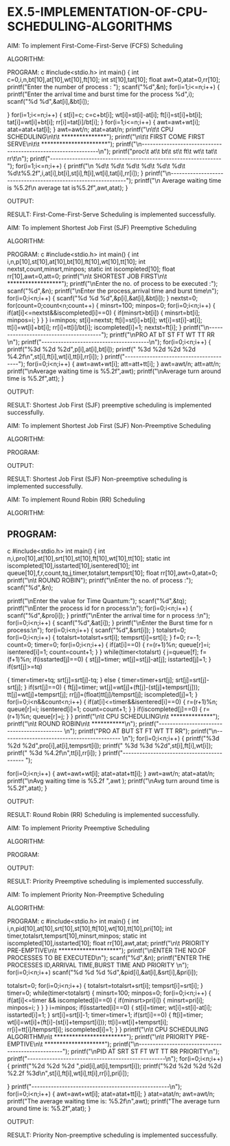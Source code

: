 # EX.5-IMPLEMENTATION-OF-CPU-SCHEDULING-ALGORITHMS

AIM: To implement First-Come-First-Serve (FCFS) Scheduling

ALGORITHM:


PROGRAM:
c
#include<stdio.h>
int main()
{
int c=0,i,n,bt[10],at[10],wt[10],ft[10];
int st[10],tat[10];
float awt=0,atat=0,rr[10];
printf("Enter the number of process : ");
scanf("%d",&n);
for(i=1;i<=n;i++)
{
printf("Enter the arrival time and burst time for the process %d",i);
scanf("%d %d",&at[i],&bt[i]);


}
for(i=1;i<=n;i++)
{
st[i]=c;
c=c+bt[i];
wt[i]=st[i]-at[i];
ft[i]=st[i]+bt[i];
tat[i]=wt[i]+bt[i];
rr[i]=tat[i]/bt[i];
}
for(i=1;i<=n;i++)
{
awt=awt+wt[i];
atat=atat+tat[i];
}
awt=awt/n;
atat=atat/n;
printf("\n\t\t CPU SCHEDULING\n\t\t ***************");
printf("\n\t\t FIRST COME FIRST SERVE\n\t\t **********************");
printf("\n--------------------------------------------------------------\n");
printf("proc\t at\t bt\t st\t ft\t wt\t tat\t rr\t\n");
printf("--------------------------------------------------------------");
for(i=1;i<=n;i++)
{
printf("\n %d\t %d\t %d\t %d\t %d\t %d\t %d\t%5.2f",i,at[i],bt[i],st[i],ft[i],wt[i],tat[i],rr[i]);
}
printf("\n--------------------------------------------------------------");
printf("\n Average waiting time is %5.2f\n average tat is%5.2f",awt,atat); }


OUTPUT:


RESULT: First-Come-First-Serve Scheduling is implemented successfully.


AIM: To implement Shortest Job First (SJF) Preemptive Scheduling

ALGORITHM:


PROGRAM:
c
#include<stdio.h>
int main()
{
int i,n,p[10],st[10],at[10],bt[10],ft[10],wt[10],tt[10];
int nextst,count,minsrt,minpos;
static int  iscompleted[10];
float rr[10],awt=0,att=0;
printf("\n\t SHORTEST JOB FIRST\n\t ******************");
printf("\nEnter the no. of process to be executed :");
scanf("%d",&n);
printf("\nEnter the process,arrival time and burst time\n");
for(i=0;i<n;i++)
{
scanf("%d %d %d",&p[i],&at[i],&bt[i]);
}
nextst=0;
for(count=0;count<n;count++)
{
minsrt=100;
minpos=0;
for(i=0;i<n;i++)
{
if(at[i]<=nextst&&iscompleted[i]==0)
{
if(minsrt>bt[i])
{
minsrt=bt[i];
minpos=i;
}
}
}
i=minpos;
st[i]=nextst;
ft[i]=st[i]+bt[i];
wt[i]=st[i]-at[i];
tt[i]=wt[i]+bt[i];
rr[i]=tt[i]/bt[i];
iscompleted[i]=1;
nextst=ft[i];
}
printf("\n---------------------------------------");
printf("\nPRO AT bT ST FT WT TT RR \n");
printf("---------------------------------------\n");
for(i=0;i<n;i++)
{
printf("%3d %2d %2d",p[i],at[i],bt[i]);
printf(" %3d %2d %2d %2d %4.2f\n",st[i],ft[i],wt[i],tt[i],rr[i]);
}
printf("---------------------------------------");
for(i=0;i<n;i++)
{
awt=awt+wt[i];
att=att+tt[i];
}
awt=awt/n;
att=att/n;
printf("\nAverage waiting time is %5.2f",awt);
printf("\nAverage turn around time is %5.2f",att);
}


OUTPUT:


RESULT: Shortest Job First (SJF) preemptive scheduling is implemented successfully.


AIM: To implement Shortest Job First (SJF) Non-Preemptive Scheduling

ALGORITHM:


PROGRAM:


OUTPUT:


RESULT: Shortest Job First (SJF) Non-preemptive scheduling is implemented successfully.

AIM: To implement Round Robin (RR) Scheduling

ALGORITHM:


## PROGRAM:
c
#include<stdio.h>
int main()
{
int n,i,pro[10],at[10],srt[10],st[10],ft[10],wt[10],tt[10];
static int iscompleted[10],isstarted[10],isentered[10];
int queue[10],f,r,count,tq,j,timer,totalsrt,tempsrt[10];
float rr[10],awt=0,atat=0;
printf("\n\t ROUND ROBIN");
printf("\nEnter the no. of process :");
scanf("%d",&n);

printf("\nEnter the value for Time Quantum:");
scanf("%d",&tq);
printf("\nEnter the process id for n process:\n");
for(i=0;i<n;i++)
{
scanf("%d",&pro[i]);
}
printf("\nEnter the arrival time for n process :\n");
for(i=0;i<n;i++)
{
scanf("%d",&at[i]);
}
printf("\nEnter the Burst time for n process:\n");
for(i=0;i<n;i++)
{
scanf("%d",&srt[i]);
}
totalsrt=0;
for(i=0;i<n;i++)
{
totalsrt=totalsrt+srt[i];
tempsrt[i]=srt[i];
}
f=0;
r=-1;
count=0;
timer=0;
for(i=0;i<n;i++)
{
if(at[i]==0)
{
r=(r+1)%n;
queue[r]=i;
isentered[i]=1;
count=count+1;
}
}
while(timer<totalsrt)
{
j=queue[f];
f=(f+1)%n;
if(isstarted[j]==0)
{
st[j]=timer;
wt[j]=st[j]-at[j];
isstarted[j]=1;
}
if(srt[j]>=tq)

{
timer=timer+tq;
srt[j]=srt[j]-tq;
}
else
{
timer=timer+srt[j];
srt[j]=srt[j]-srt[j];
}
if(srt[j]==0)
{
ft[j]=timer;
wt[j]=wt[j]+(ft[j]-(st[j]+tempsrt[j]));
tt[j]=wt[j]+tempsrt[j];
rr[j]=(float)tt[j]/tempsrt[j];
iscompleted[j]=1;
}
for(i=0;i<n&&count<n;i++)
{
if(at[i]<=timer&&isentered[i]==0)
{
r=(r+1)%n;
queue[r]=i;
isentered[i]=1;
count=count+1;
}
}
if(iscompleted[j]==0)
{
r=(r+1)%n;
queue[r]=j;
}
}
printf("\n\t CPU SCHEDULING\n\t **************");
printf("\n\t ROUND ROBIN\n\t ***********\n");
printf("------------------------------------------- \n");
printf("PRO AT BUT ST FT WT TT RR");
printf("\n------------------------------------------- \n");
for(i=0;i<n;i++)
{
printf("%3d %2d %2d",pro[i],at[i],tempsrt[i]);
printf(" %3d %3d %2d",st[i],ft[i],wt[i]);
printf(" %3d %4.2f\n",tt[i],rr[i]);
}
printf("------------------------------------------ ");

for(i=0;i<n;i++)
{
awt=awt+wt[i];
atat=atat+tt[i];
}
awt=awt/n;
atat=atat/n;
printf("\nAvg waiting time is %5.2f ",awt );
printf("\nAvg turn around time is %5.2f",atat);
}


OUTPUT:


RESULT: Round Robin (RR) Scheduling is implemented successfully.


AIM: To implement Priority Preemptive Scheduling

ALGORITHM:


PROGRAM:


OUTPUT:


RESULT: Priority Preemptive scheduling is implemented successfully.


AIM: To implement Priority Non-Preemptive Scheduling

ALGORITHM:


PROGRAM:
c
#include<stdio.h>
int main()
{
int i,n,pid[10],at[10],srt[10],st[10],ft[10],wt[10],tt[10],pri[10];
int timer,totalsrt,tempsrt[10],minsrt,minpos; static int iscompleted[10],isstarted[10];
float rr[10],awt,atat;
printf("\n\t PRIORITY PRE-EMPTIVE\n\t ********************");
printf("\nENTER THE NO.OF PROCESSES TO BE EXECUTED\n");
scanf("%d",&n);
printf("ENTER THE PROCESSES ID,ARRIVAL TIME,BURST TIME AND PRIORITY \n");
for(i=0;i<n;i++)
scanf("%d %d %d %d",&pid[i],&at[i],&srt[i],&pri[i]);

totalsrt=0;
for(i=0;i<n;i++)
{
totalsrt=totalsrt+srt[i];
tempsrt[i]=srt[i];
}
timer=0;
while(timer<totalsrt)
{
minsrt=100;
minpos=0;
for(i=0;i<n;i++)
{
if(at[i]<=timer && iscompleted[i]==0)
{
if(minsrt>pri[i])
{
minsrt=pri[i];
minpos=i;
}
}
}
i=minpos;
if(isstarted[i]==0)
{
st[i]=timer;
wt[i]=st[i]-at[i];
isstarted[i]=1;
}
srt[i]=srt[i]-1;
timer=timer+1;
if(srt[i]==0)
{
ft[i]=timer;
wt[i]=wt[i]+(ft[i]-(st[i]+tempsrt[i]));
tt[i]=wt[i]+tempsrt[i];
rr[i]=tt[i]/tempsrt[i];
iscompleted[i]=1;
}
}
printf("\n\t CPU SCHEDULING ALGORITHM\n\t ************************");
printf("\n\t PRIORITY PRE-EMPTIVE\n\t ********************");
printf("\n--------------------------------------------------");
printf("\nPID AT SRT ST FT WT TT RR PRIORITY\n");
printf("--------------------------------------------------\n");
for(i=0;i<n;i++)
{
printf("%2d %2d %2d ",pid[i],at[i],tempsrt[i]);
printf("%2d %2d %2d %2d %2.2f %3d\n",st[i],ft[i],wt[i],tt[i],rr[i],pri[i]);

}
printf("--------------------------------------------------\n");
for(i=0;i<n;i++)
{
awt=awt+wt[i];
atat=atat+tt[i];
}
atat=atat/n;
awt=awt/n;
printf("The average waiting time is: %5.2f\n",awt);
printf("The average turn around time is: %5.2f",atat);
}

OUTPUT:


RESULT: Priority Non-preemptive scheduling is implemented successfully.

